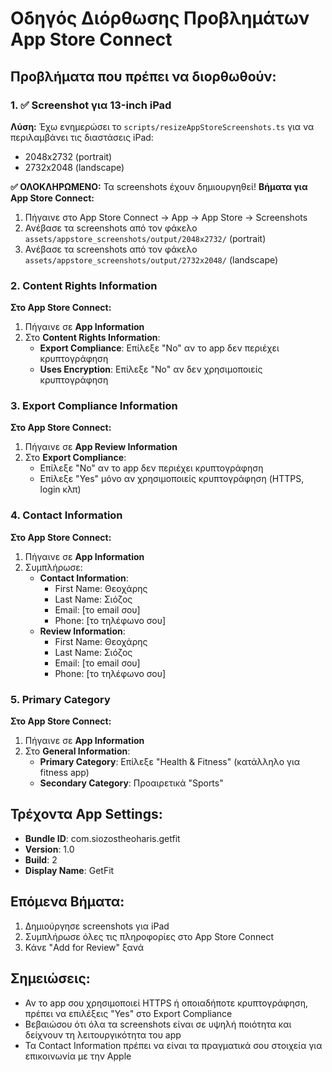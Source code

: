 # Οδηγός Διόρθωσης Προβλημάτων App Store Connect

## Προβλήματα που πρέπει να διορθωθούν:

### 1. ✅ Screenshot για 13-inch iPad
**Λύση:** Έχω ενημερώσει το `scripts/resizeAppStoreScreenshots.ts` για να περιλαμβάνει τις διαστάσεις iPad:
- 2048x2732 (portrait)
- 2732x2048 (landscape)

**✅ ΟΛΟΚΛΗΡΩΜΕΝΟ:** Τα screenshots έχουν δημιουργηθεί!
**Βήματα για App Store Connect:**
1. Πήγαινε στο App Store Connect → App → App Store → Screenshots
2. Ανέβασε τα screenshots από τον φάκελο `assets/appstore_screenshots/output/2048x2732/` (portrait)
3. Ανέβασε τα screenshots από τον φάκελο `assets/appstore_screenshots/output/2732x2048/` (landscape)

### 2. Content Rights Information
**Στο App Store Connect:**
1. Πήγαινε σε **App Information**
2. Στο **Content Rights Information**:
   - **Export Compliance**: Επίλεξε "No" αν το app δεν περιέχει κρυπτογράφηση
   - **Uses Encryption**: Επίλεξε "No" αν δεν χρησιμοποιείς κρυπτογράφηση

### 3. Export Compliance Information
**Στο App Store Connect:**
1. Πήγαινε σε **App Review Information**
2. Στο **Export Compliance**:
   - Επίλεξε "No" αν το app δεν περιέχει κρυπτογράφηση
   - Επίλεξε "Yes" μόνο αν χρησιμοποιείς κρυπτογράφηση (HTTPS, login κλπ)

### 4. Contact Information
**Στο App Store Connect:**
1. Πήγαινε σε **App Information**
2. Συμπλήρωσε:
   - **Contact Information**:
     - First Name: Θεοχάρης
     - Last Name: Σιόζος
     - Email: [το email σου]
     - Phone: [το τηλέφωνο σου]
   - **Review Information**:
     - First Name: Θεοχάρης
     - Last Name: Σιόζος
     - Email: [το email σου]
     - Phone: [το τηλέφωνο σου]

### 5. Primary Category
**Στο App Store Connect:**
1. Πήγαινε σε **App Information**
2. Στο **General Information**:
   - **Primary Category**: Επίλεξε "Health & Fitness" (κατάλληλο για fitness app)
   - **Secondary Category**: Προαιρετικά "Sports"

## Τρέχοντα App Settings:
- **Bundle ID**: com.siozostheoharis.getfit
- **Version**: 1.0
- **Build**: 2
- **Display Name**: GetFit

## Επόμενα Βήματα:
1. Δημιούργησε screenshots για iPad
2. Συμπλήρωσε όλες τις πληροφορίες στο App Store Connect
3. Κάνε "Add for Review" ξανά

## Σημειώσεις:
- Αν το app σου χρησιμοποιεί HTTPS ή οποιαδήποτε κρυπτογράφηση, πρέπει να επιλέξεις "Yes" στο Export Compliance
- Βεβαιώσου ότι όλα τα screenshots είναι σε υψηλή ποιότητα και δείχνουν τη λειτουργικότητα του app
- Τα Contact Information πρέπει να είναι τα πραγματικά σου στοιχεία για επικοινωνία με την Apple
